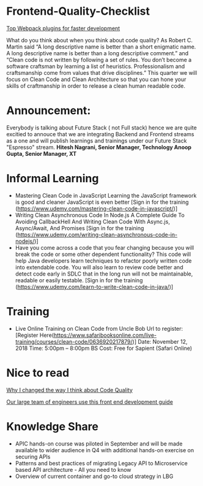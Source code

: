 # Frontend-Quality-Checklist

[Top Webpack plugins for faster development](https://codeburst.io/top-webpack-plugins-for-faster-development-a2f6accb7a3e)


What do you think about when you think about code quality?
As Robert C. Martin said “A long descriptive name is better than a short enigmatic name. A long descriptive name is better than a long descriptive comment.”  and “Clean code is not written by following a set of rules. You don’t become a software craftsman by learning a list of heuristics. Professionalism and craftsmanship come from values that drive disciplines.” 
This quarter we will focus on Clean Code and Clean Architecture so that you can hone your skills of craftmanship in order to release a clean human readable code.

# Announcement:
Everybody is talking about Future Stack ( not Full stack) hence we are quite excitied to annouce that we are integrating Backend and Frontend streams as a one and will publish learnings and trainings under our Future Stack "Espresso" stream. 
**Hitesh Nagrani, Senior Manager, Technology
Anoop Gupta, Senior Manager, XT**


# Informal Learning
- Mastering Clean Code in JavaScript
Learning the JavaScript framework is good and cleaner JavaScript is even better
[Sign in for the training (https://www.udemy.com/mastering-clean-code-in-javascript/)]
- Writing Clean Asynchronous Code In Node.js
A Complete Guide To Avoiding CallbackHell And Writing Clean Code With Async.js, Async/Await, And Promises
[Sign in for the training (https://www.udemy.com/writing-clean-asynchronous-code-in-nodejs/)]
-   Have you come across a code that you fear changing because you will break the code or some other dependent functionality? This code will help Java developers learn techniques to refactor poorly written code into extendable code. You will also learn to review code better and detect code early in SDLC that in the long run will not be maintainable, readable or easily testable. [Sign in for the training (https://www.udemy.com/learn-to-write-clean-code-in-java/)]

# Training

- Live Online Training on Clean Code from Uncle Bob
Url to register: [Register Here(https://www.safaribooksonline.com/live-training/courses/clean-code/0636920217879/)]
Date: November 12, 2018
Time: 5:00pm – 8:00pm BS
Cost: Free for Sapient (Safari Online)

# Nice to read
[Why I changed the way I think about Code Quality](https://medium.freecodecamp.org/why-i-changed-the-way-i-think-about-code-quality-88c5d8d57e68)

[Our large team of engineers use this front end development guide](https://medium.freecodecamp.org/grabs-front-end-guide-for-large-teams-484d4033cc41)

# Knowledge Share
- APIC hands-on course was piloted in September and will be made available to wider audience in Q4 with additional hands-on exercise on securing APIs
- Patterns and best practices of migrating Legacy API to Microservice based API architecture - All you need to know
- Overview of current container and go-to cloud strategy in LBG



